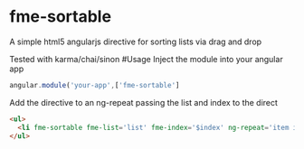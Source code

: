 # fme-sortable
A simple html5 angularjs directive for sorting lists via drag and drop

Tested with karma/chai/sinon
#Usage
Inject the module into your angular app
```js
angular.module('your-app',['fme-sortable']
```
Add the directive to an ng-repeat passing the list and index to the direct
```html
<ul>
  <li fme-sortable fme-list='list' fme-index='$index' ng-repeat='item in list'>{{list.name}}</li>
</ul>
```
